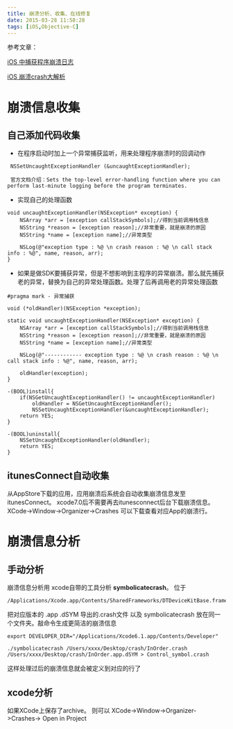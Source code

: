 ```yaml
---
title: 崩溃分析、收集、在线修复
date: 2015-03-28 11:58:28
tags: [iOS,Objective-C]
---
```


参考文章：

[iOS 中捕获程序崩溃日志](https://www.xingcheng.me/2015/09/21/ios-e4-b8-ad-e6-8d-95-e8-8e-b7-e7-a8-8b-e5-ba-8f-e5-b4-a9-e6-ba-83-e6-97-a5-e5-bf-97/)

[iOS 崩溃crash大解析](http://www.jianshu.com/p/1b804426d212)


# 崩溃信息收集

## 自己添加代码收集

* 在程序启动时加上一个异常捕获监听，用来处理程序崩溃时的回调动作

```
 NSSetUncaughtExceptionHandler (&uncaughtExceptionHandler);
 
 官方文档介绍：Sets the top-level error-handling function where you can perform last-minute logging before the program terminates.
```

* 实现自己的处理函数

```
void uncaughtExceptionHandler(NSException* exception) {
    NSArray *arr = [exception callStackSymbols];//得到当前调用栈信息
    NSString *reason = [exception reason];//非常重要，就是崩溃的原因
    NSString *name = [exception name];//异常类型
    
    NSLog(@"exception type : %@ \n crash reason : %@ \n call stack info : %@", name, reason, arr);
}
```

* 如果是做SDK要捕获异常，但是不想影响到主程序的异常崩溃。那么就先捕获老的异常，替换为自己的异常处理函数。处理了后再调用老的异常处理函数

```
#pragma mark - 异常捕获

void (*oldHandler)(NSException *exception);

static void uncaughtExceptionHandler(NSException* exception) {
    NSArray *arr = [exception callStackSymbols];//得到当前调用栈信息
    NSString *reason = [exception reason];//非常重要，就是崩溃的原因
    NSString *name = [exception name];//异常类型
    
    NSLog(@"------------ exception type : %@ \n crash reason : %@ \n call stack info : %@", name, reason, arr);
    
    oldHandler(exception);
}

-(BOOL)install{
    if(NSGetUncaughtExceptionHandler() != uncaughtExceptionHandler)
        oldHandler = NSGetUncaughtExceptionHandler();
        NSSetUncaughtExceptionHandler(&uncaughtExceptionHandler);
    return YES;
}

-(BOOL)uninstall{
    NSSetUncaughtExceptionHandler(oldHandler);
    return YES;
}
```

## itunesConnect自动收集
从AppStore下载的应用，应用崩溃后系统会自动收集崩溃信息发至itunesConnect。 xcode7.0后不需要再去itunesconnect后台下载崩溃信息。 XCode->Window->Organizer->Crashes 可以下载查看对应App的崩溃行。

# 崩溃信息分析

## 手动分析
崩溃信息分析用 xcode自带的工具分析 **symbolicatecrash**。 位于

```
/Applications/Xcode.app/Contents/SharedFrameworks/DTDeviceKitBase.framework/Versions/A/Resources/symbolicatecrash
```

把对应版本的 .app .dSYM 导出的.crash文件 以及 symbolicatecrash 放在同一个文件夹。敲命令生成更简洁的崩溃信息

```
export DEVELOPER_DIR="/Applications/Xcode6.1.app/Contents/Developer"

./symbolicatecrash /Users/xxxx/Desktop/crash/InOrder.crash /Users/xxxx/Desktop/crash/InOrder.app.dSYM > Control_symbol.crash
```

这样处理过后的崩溃信息就会被定义到对应的行了

## xcode分析
如果XCode上保存了archive。 则可以 XCode->Window->Organizer->Crashes-> Open in Project








